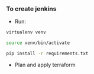 ### To create jenkins

- Run:

```bash
virtualenv venv

source venv/bin/activate

pip install -r requirements.txt
```

- Plan and apply terraform